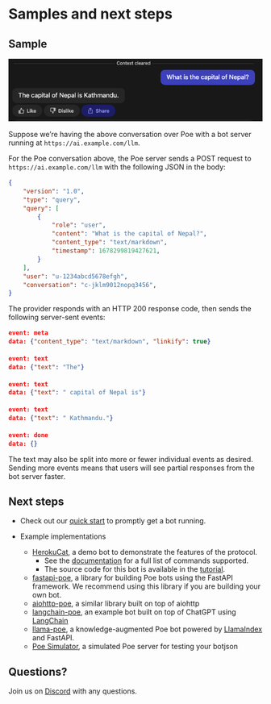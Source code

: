 # Samples and next steps

## Sample

[![Screenshot of a Poe chat where the user asks "What is the capital of Nepal?" and the bot answers "The capital of Nepal is Kathmandu".](https://github.com/poe-platform/poe-protocol/raw/main/images/chat-sample.png)](https://github.com/poe-platform/poe-protocol/blob/main/images/chat-sample.png)

Suppose we’re having the above conversation over Poe with a bot server running at `https://ai.example.com/llm`.

For the Poe conversation above, the Poe server sends a POST request to `https://ai.example.com/llm` with the following JSON in the body:

```json
{
    "version": "1.0",
    "type": "query",
    "query": [
        {
            "role": "user",
            "content": "What is the capital of Nepal?",
            "content_type": "text/markdown",
            "timestamp": 1678299819427621,
        }
    ],
    "user": "u-1234abcd5678efgh",
    "conversation": "c-jklm9012nopq3456",
}
```

The provider responds with an HTTP 200 response code, then sends the following server-sent events:

```json
event: meta
data: {"content_type": "text/markdown", "linkify": true}

event: text
data: {"text": "The"}

event: text
data: {"text": " capital of Nepal is"}

event: text
data: {"text": " Kathmandu."}

event: done
data: {}
```

The text may also be split into more or fewer individual events as desired. Sending more events means that users will see partial responses from the bot server faster.



## Next steps

* Check out our [quick start](../quick-start.md) to promptly get a bot running.
*   Example implementations

    * [HerokuCat](https://poe.com/HerokuCat), a demo bot to demonstrate the features of the protocol.
      * See the [documentation](https://github.com/poe-platform/api-bot-tutorial/blob/main/catbot/catbot.md) for a full list of commands supported.
      * The source code for this bot is available in the [tutorial](https://github.com/poe-platform/api-bot-tutorial/blob/main/catbot.py).
    * [fastapi-poe](https://github.com/poe-platform/poe-protocol/blob/main/fastapi\_poe), a library for building Poe bots using the FastAPI framework. We recommend using this library if you are building your own bot.
    * [aiohttp-poe](https://github.com/poe-platform/poe-protocol/blob/main/aiohttp\_poe), a similar library built on top of aiohttp
    * [langchain-poe](https://github.com/poe-platform/poe-protocol/blob/main/langchain\_poe), an example bot built on top of ChatGPT using [LangChain](https://github.com/hwchase17/langchain)
    * [llama-poe](https://github.com/poe-platform/poe-protocol/blob/main/llama\_poe), a knowledge-augmented Poe bot powered by [LlamaIndex](https://gpt-index.readthedocs.io/en/latest/) and FastAPI.
    * [Poe Simulator](https://github.com/poe-platform/poe-protocol/blob/main/simulator\_poe), a simulated Poe server for testing your botjson



## Questions?

Join us on [Discord](https://discord.gg/TKxT6kBpgm) with any questions.
